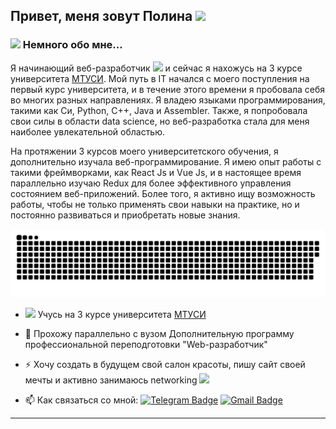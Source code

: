 <h2> Привет, меня зовут Полина <img src="https://media.giphy.com/media/fYSnHlufseco8Fh93Z/giphy.gif" width="30"></h2>


### <img src="https://media.giphy.com/media/VgCDAzcKvsR6OM0uWg/giphy.gif" width="50"> Немного обо мне...

Я начинающий веб-разработчик <img src="https://media.giphy.com/media/WUlplcMpOCEmTGBtBW/giphy.gif" width="30px"> и сейчас я нахожусь на 3 курсе университета <a href="https://mtuci.ru">МТУСИ</a>. Мой путь в IT начался с моего поступления на первый курс университета, и в течение этого времени я пробовала себя во многих разных направлениях. Я владею языками программирования, такими как Си, Python, С++, Java и Assembler. Также, я попробовала свои силы в области data science, но веб-разработка стала для меня наиболее увлекательной областью.

На протяжении 3 курсов моего университетского обучения, я дополнительно изучала веб-программирование. Я имею опыт работы с такими фреймворками, как React Js и Vue Js, и в настоящее время параллельно изучаю Redux для более эффективного управления состоянием веб-приложений. Более того, я активно ищу возможность работы, чтобы не только применять свои навыки на практике, но и постоянно развиваться и приобретать новые знания.
<p align="center">
 <img width="600" src="https://github.com/DeeMMoon/DeeMMoon/blob/main/assets/github-snake.svg" alt="snake"/>
</p>

- <img src="https://media.giphy.com/media/ieyl9zmCjO4b4t6qoY/giphy.gif" width="40"> Учусь на 3 курсе университета <a href="https://mtuci.ru">МТУСИ</a>

- :seedling: Прохожу параллельно с вузом Дополнительную программу профессиональной переподготовки "Web-разработчик"

- :zap: Хочу создать в будущем свой салон красоты, пишу сайт своей мечты и активно занимаюсь networking <img src="https://media.giphy.com/media/LnQjpWaON8nhr21vNW/giphy.gif" width="40"> 

- :mailbox: Как связаться со мной: [![Telegram Badge](https://img.shields.io/badge/-veshkinapoli-blue?style=flat&logo=Telegram&logoColor=white)](https://t.me/dark_soulmate31) [![Gmail Badge](https://img.shields.io/badge/-Gmail-red?style=flat&logo=Gmail&logoColor=white)](mailto:veshapoli@gmail.com)

---
